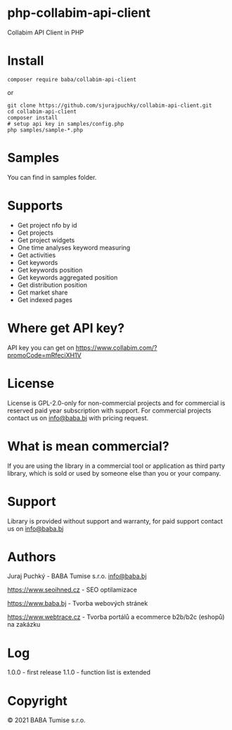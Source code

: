 # php-collabim-api-client
Collabim API Client in PHP

# Install

```
composer require baba/collabim-api-client
```

or 

```
git clone https://github.com/sjurajpuchky/collabim-api-client.git
cd collabim-api-client
composer install
# setup api key in samples/config.php
php samples/sample-*.php
```

# Samples 
You can find in samples folder.

# Supports
- Get project nfo by id
- Get projects
- Get project widgets  
- One time analyses keyword measuring
- Get activities
- Get keywords
- Get keywords position
- Get keywords aggregated position
- Get distribution position
- Get market share
- Get indexed pages


# Where get API key?
API key you can get on https://www.collabim.com/?promoCode=mRfeciXH1V

# License
License is GPL-2.0-only for non-commercial projects and for commercial is reserved paid year subscription with support.
For commercial projects contact us on info@baba.bj with pricing request.

# What is mean commercial?
If you are using the library in a commercial tool or application as third party library, which is sold or used by someone else than you or your company. 

# Support
Library is provided without support and warranty, for paid support contact us on info@baba.bj

# Authors
Juraj Puchký - BABA Tumise s.r.o. <info@baba.bj>

https://www.seoihned.cz - SEO optilamizace

https://www.baba.bj - Tvorba webových stránek

https://www.webtrace.cz - Tvorba portálů a ecommerce b2b/b2c (eshopů) na zakázku

# Log
1.0.0 - first release
1.1.0 - function list is extended

# Copyright
&copy; 2021 BABA Tumise s.r.o.
